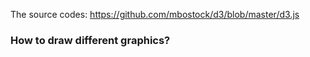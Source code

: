 The source codes: https://github.com/mbostock/d3/blob/master/d3.js

### How to draw different graphics?
